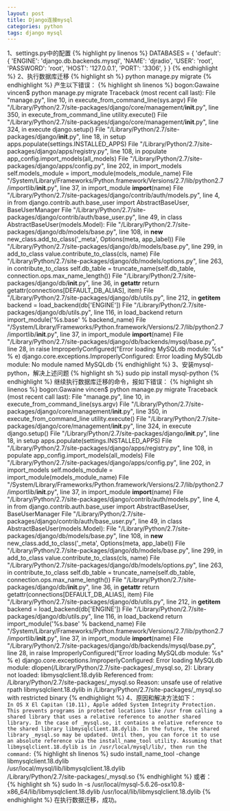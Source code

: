 ```yaml
---
layout: post
title: Django连接mysql
categories: python
tags: django mysql
---
```

1、settings.py中的配置
{% highlight py linenos %}
DATABASES = {
    'default': {
        'ENGINE': 'django.db.backends.mysql',
        'NAME': 'djradio',
        'USER': 'root',
        'PASSWORD': 'root',
        'HOST': '127.0.0.1',
        'PORT': '3306',
    }
}
{% endhighlight %}
2、执行数据库迁移
{% highlight sh %}
python manage.py migrate
{% endhighlight %}
产生以下错误：
{% highlight sh linenos %}
bogon:Gawaine vincen$ python manage.py migrate
Traceback (most recent call last):
  File "manage.py", line 10, in <module>
    execute_from_command_line(sys.argv)
  File "/Library/Python/2.7/site-packages/django/core/management/__init__.py", line 350, in execute_from_command_line
    utility.execute()
  File "/Library/Python/2.7/site-packages/django/core/management/__init__.py", line 324, in execute
    django.setup()
  File "/Library/Python/2.7/site-packages/django/__init__.py", line 18, in setup
    apps.populate(settings.INSTALLED_APPS)
  File "/Library/Python/2.7/site-packages/django/apps/registry.py", line 108, in populate
    app_config.import_models(all_models)
  File "/Library/Python/2.7/site-packages/django/apps/config.py", line 202, in import_models
    self.models_module = import_module(models_module_name)
  File "/System/Library/Frameworks/Python.framework/Versions/2.7/lib/python2.7/importlib/__init__.py", line 37, in import_module
    __import__(name)
  File "/Library/Python/2.7/site-packages/django/contrib/auth/models.py", line 4, in <module>
    from django.contrib.auth.base_user import AbstractBaseUser, BaseUserManager
  File "/Library/Python/2.7/site-packages/django/contrib/auth/base_user.py", line 49, in <module>
    class AbstractBaseUser(models.Model):
  File "/Library/Python/2.7/site-packages/django/db/models/base.py", line 108, in __new__
    new_class.add_to_class('_meta', Options(meta, app_label))
  File "/Library/Python/2.7/site-packages/django/db/models/base.py", line 299, in add_to_class
    value.contribute_to_class(cls, name)
  File "/Library/Python/2.7/site-packages/django/db/models/options.py", line 263, in contribute_to_class
    self.db_table = truncate_name(self.db_table, connection.ops.max_name_length())
  File "/Library/Python/2.7/site-packages/django/db/__init__.py", line 36, in __getattr__
    return getattr(connections[DEFAULT_DB_ALIAS], item)
  File "/Library/Python/2.7/site-packages/django/db/utils.py", line 212, in __getitem__
    backend = load_backend(db['ENGINE'])
  File "/Library/Python/2.7/site-packages/django/db/utils.py", line 116, in load_backend
    return import_module('%s.base' % backend_name)
  File "/System/Library/Frameworks/Python.framework/Versions/2.7/lib/python2.7/importlib/__init__.py", line 37, in import_module
    __import__(name)
  File "/Library/Python/2.7/site-packages/django/db/backends/mysql/base.py", line 28, in <module>
    raise ImproperlyConfigured("Error loading MySQLdb module: %s" % e)
django.core.exceptions.ImproperlyConfigured: Error loading MySQLdb module: No module named MySQLdb
{% endhighlight %}
3、安装mysql-python，解决上述问题
{% highlight sh %}
sudo pip install mysql-python
{% endhighlight %}
继续执行数据库迁移的命令，报如下错误：
{% highlight sh linenos %}
bogon:Gawaine vincen$ python manage.py migrate
Traceback (most recent call last):
  File "manage.py", line 10, in <module>
    execute_from_command_line(sys.argv)
  File "/Library/Python/2.7/site-packages/django/core/management/__init__.py", line 350, in execute_from_command_line
    utility.execute()
  File "/Library/Python/2.7/site-packages/django/core/management/__init__.py", line 324, in execute
    django.setup()
  File "/Library/Python/2.7/site-packages/django/__init__.py", line 18, in setup
    apps.populate(settings.INSTALLED_APPS)
  File "/Library/Python/2.7/site-packages/django/apps/registry.py", line 108, in populate
    app_config.import_models(all_models)
  File "/Library/Python/2.7/site-packages/django/apps/config.py", line 202, in import_models
    self.models_module = import_module(models_module_name)
  File "/System/Library/Frameworks/Python.framework/Versions/2.7/lib/python2.7/importlib/__init__.py", line 37, in import_module
    __import__(name)
  File "/Library/Python/2.7/site-packages/django/contrib/auth/models.py", line 4, in <module>
    from django.contrib.auth.base_user import AbstractBaseUser, BaseUserManager
  File "/Library/Python/2.7/site-packages/django/contrib/auth/base_user.py", line 49, in <module>
    class AbstractBaseUser(models.Model):
  File "/Library/Python/2.7/site-packages/django/db/models/base.py", line 108, in __new__
    new_class.add_to_class('_meta', Options(meta, app_label))
  File "/Library/Python/2.7/site-packages/django/db/models/base.py", line 299, in add_to_class
    value.contribute_to_class(cls, name)
  File "/Library/Python/2.7/site-packages/django/db/models/options.py", line 263, in contribute_to_class
    self.db_table = truncate_name(self.db_table, connection.ops.max_name_length())
  File "/Library/Python/2.7/site-packages/django/db/__init__.py", line 36, in __getattr__
    return getattr(connections[DEFAULT_DB_ALIAS], item)
  File "/Library/Python/2.7/site-packages/django/db/utils.py", line 212, in __getitem__
    backend = load_backend(db['ENGINE'])
  File "/Library/Python/2.7/site-packages/django/db/utils.py", line 116, in load_backend
    return import_module('%s.base' % backend_name)
  File "/System/Library/Frameworks/Python.framework/Versions/2.7/lib/python2.7/importlib/__init__.py", line 37, in import_module
    __import__(name)
  File "/Library/Python/2.7/site-packages/django/db/backends/mysql/base.py", line 28, in <module>
    raise ImproperlyConfigured("Error loading MySQLdb module: %s" % e)
django.core.exceptions.ImproperlyConfigured: Error loading MySQLdb module: dlopen(/Library/Python/2.7/site-packages/_mysql.so, 2): Library not loaded: libmysqlclient.18.dylib
  Referenced from: /Library/Python/2.7/site-packages/_mysql.so
  Reason: unsafe use of relative rpath libmysqlclient.18.dylib in /Library/Python/2.7/site-packages/_mysql.so with restricted binary
{% endhighlight %}
4、原因和解决方法如下：  
` In OS X El Capitan (10.11), Apple added System Integrity Protection. This prevents programs in protected locations like /usr from calling a shared library that uses a relative reference to another shared library. In the case of _mysql.so, it contains a relative reference to the shared library libmysqlclient.18.dylib. In the future, the shared library _mysql.so may be updated. Until then, you can force it to use an absolute reference via the install_name_tool utility. Assuming that libmysqlclient.18.dylib is in /usr/local/mysql/lib/, then run the command: `
{% highlight sh linenos %}
sudo install_name_tool -change libmysqlclient.18.dylib \
  /usr/local/mysql/lib/libmysqlclient.18.dylib \
  /Library/Python/2.7/site-packages/_mysql.so
{% endhighlight %}
或者：  
{% highlight sh %}
sudo ln -s /usr/local/mysql-5.6.26-osx10.8-x86_64/lib/libmysqlclient.18.dylib /usr/local/lib/libmysqlclient.18.dylib
{% endhighlight %}
在执行数据迁移，成功。
